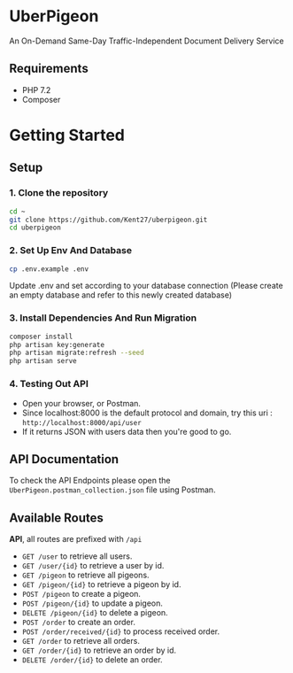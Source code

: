# UberPigeon

An On-Demand Same-Day Traffic-Independent Document Delivery Service

## Requirements

-   PHP 7.2
-   Composer

# Getting Started

## Setup

### **1. Clone the repository**

```bash
cd ~
git clone https://github.com/Kent27/uberpigeon.git
cd uberpigeon
```

### **2. Set Up Env And Database**

```bash
cp .env.example .env
```

Update .env and set according to your database connection (Please create an empty database and refer to this newly created database)

### **3. Install Dependencies And Run Migration**

```bash
composer install
php artisan key:generate
php artisan migrate:refresh --seed
php artisan serve
```

### **4. Testing Out API**

-   Open your browser, or Postman.
-   Since localhost:8000 is the default protocol and domain, try this uri :
    `http://localhost:8000/api/user`
-   If it returns JSON with users data then you're good to go.

## API Documentation

To check the API Endpoints please open the `UberPigeon.postman_collection.json` file using Postman.

## Available Routes

**API**, all routes are prefixed with `/api`

-   `GET /user` to retrieve all users.
-   `GET /user/{id}` to retrieve a user by id.
-   `GET /pigeon` to retrieve all pigeons.
-   `GET /pigeon/{id}` to retrieve a pigeon by id.
-   `POST /pigeon` to create a pigeon.
-   `POST /pigeon/{id}` to update a pigeon.
-   `DELETE /pigeon/{id}` to delete a pigeon.
-   `POST /order` to create an order.
-   `POST /order/received/{id}` to process received order.
-   `GET /order` to retrieve all orders.
-   `GET /order/{id}` to retrieve an order by id.
-   `DELETE /order/{id}` to delete an order.
